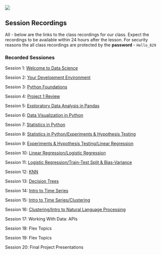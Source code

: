 # ![](https://ga-dash.s3.amazonaws.com/production/assets/logo-9f88ae6c9c3871690e33280fcf557f33.png)


## Session Recordings

All - below are the links to the class recordings for our class. Expect the recordings to be available within 24 hours after the lesson.
For security reasons the all class recordings are protected by the **password** - `Hello_829`


### Recorded Sessiones 

Session 1: [Welcome to Data Science](https://generalassembly.zoom.us/rec/share/tBYV3c9IcaOzhfWOJ8E_sfbqdWbCXH0u9vmLLmCTHajKdC2JbohP9D09sAodigck.wlyAq2oilEAykW0q)

Session 2: [Your Development Environment](https://generalassembly.zoom.us/rec/share/RxqAuy4hIh1nrajh3JW-YwfoJu7muMobT0AjssonjAxmOZ_xo5UB3HC8DLClgQry.9xyeGFi4FZ35YsjB)

Session 3: [Python Foundations](https://generalassembly.zoom.us/rec/share/Gy5JH6XBeIWHKzn6xaVRuNrLpArmqdXoerLg2CRi9eonrItUb9RLAW6IQYCMltqZ.ggSYQzyH1Jv8kRkQ)

Session 4: [Project 1 Review](https://generalassembly.zoom.us/rec/share/O05Y5xHLC1_ctYbq_0kVq3h2pT6E56iMUTG8KB5w0OOjKWzHJpbJgqOGBH2fmSt8.OW39s6CNHTVgj9G6)

Session 5: [Exploratory Data Analysis in Pandas](https://generalassembly.zoom.us/rec/share/F-zg2nbHl0mdi1kPoMS6Joex97QLiwZbUf5-QaFWctXcepwOsN5Q8cNqe3-FL1jM.OlArkUlZPHaBrMCq)

Session 6: [Data Visualization in Python](https://generalassembly.zoom.us/rec/share/I6eSP11KbgfNUbksaGZwqP5jY2s9_tHQrk8F2Ilr0h6UkFgDtspqE0SN_RSbXWM.bNNgGjGIyno_78XX)

Session 7: [Statistics in Python](https://generalassembly.zoom.us/rec/share/f-Gg_q9_Uu7fE1sXIdFYrwFwQPZpkPPFp5zxDURcwOtCrpvA9u3m8bTTOquMJKga.9rmoG7mZ3wYop6Wc)

Session 8: [Statistics in Python/Experiments & Hypothesis Testing](https://generalassembly.zoom.us/rec/share/_qwPGoK1LBQudx1SdXkhmHX2EMjTm8iIwPYHFHiFR7WIWkGBFL-gadA_Bx8akNTa.ElcKwNgvoC2w1n57)

Session 9: [Experiments & Hypothesis Testing/Linear Regression](https://generalassembly.zoom.us/rec/share/t5jNhdDKlh5R421I2RvVnNJhX_gyJMntyhRgie2U5NgBdjvfXv1Dc-zLQaVxN9Vw.DeDcR8rHeHZElCa-)

Session 10: [Linear Regression/Logistic Regression](https://generalassembly.zoom.us/rec/share/mfK-iNW1lP1Cb8LxCXCtwmI442xXu5SVT5l7X31uHXku9oS-Y8n_lLPQ3mVaI76U.n4wDOnkgUoku7DBv)

Session 11: [Logistic Regression/Train-Test Split & Bias-Variance](https://generalassembly.zoom.us/rec/share/iMYP4us2TNxB7yPv_6qFailQuP-6MJxr20K_U73ABout1v95I7f_l_FCDrcQKnOG.CKeiFIbWjArMf3KQ)

Session 12: [KNN](https://generalassembly.zoom.us/rec/share/c9Ct37sP7nifK_hkEVAgvHCIAvhmUNMYBYR-N1ai5eyV0pxBH8N05PfV_bUBVgKH.ZB8Q96Xuy87GyKI4)

Session 13: [Decision Trees](https://generalassembly.zoom.us/rec/share/ZGusy-v0nksFGYnr-izDaRomvB1zpWzxb3yeWudoE5yN0zEq41VV0erqe0mT-u8N.gAvIp8mV7HjQa9Xb)

Session 14: [Intro to Time Series](https://generalassembly.zoom.us/rec/share/sr7w0EXl9qA6lnh09oMm_AFXTIk4tc0TQQ0GAfp7q5905nomR55CRIbKYIMMYPMw.-TwjXl8DlfGeT8M6)

Session 15: [Intro to Time Series/Clustering](https://generalassembly.zoom.us/rec/share/G9LxM7pXelJLkf1ZX7XItLsQs3HdKNhRJX-RAzj9U8tITfGIIMw-6Kvw0HaVX-Rs.QQA87V1OwO37vp0j)

Session 16: [Clustering/Intro to Natural Language Processing](https://generalassembly.zoom.us/rec/share/CErII8OiLjqhUU4nHZXBEFw1FZdjWo4dfRtF-1bnC0PRq555h6ExmCsHYgREGbOv.H09oQ6tjLF7MadHl)

Session 17: Working With Data: APIs

Session 18: Flex Topics

Session 19: Flex Topics

Session 20: Final Project Presentations
